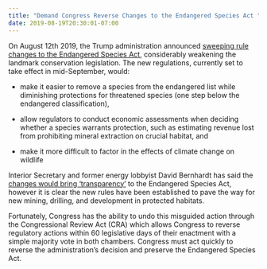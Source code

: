 ```yaml
---
title: "Demand Congress Reverse Changes to the Endangered Species Act "
date: 2019-08-19T20:30:01-07:00
---
```

On August 12th 2019, the Trump administration announced [sweeping rule changes to the 
Endangered Species Act,](https://www.nytimes.com/2019/08/12/climate/endangered-species-act-changes.html?smid=tw-nytimes&amp;amp;smtyp=cur) considerably weakening the landmark conservation legislation. The new regulations, currently set to take effect in mid-September, would:

- make it easier to remove a species from the endangered list while diminishing protections for threatened species (one step below the endangered classification),

- allow regulators to conduct economic assessments when deciding whether a species warrants protection, such as estimating revenue lost from prohibiting mineral extraction on crucial habitat, and

- make it more difficult to factor in the effects of climate change on wildlife 

Interior Secretary and former energy lobbyist David Bernhardt has said the [changes would bring ‘transparency’](https://www.npr.org/2019/08/12/750479370/trump-administration-makes-major-changes-to-protections-for-endangered-species) to the Endangered Species Act, however it is clear the new rules have been established to pave the way for new mining, drilling, and development in protected habitats. 

Fortunately, Congress has the ability to undo this misguided action through the Congressional Review Act (CRA) which allows Congress to reverse regulatory actions within 60 legislative days of their enactment with a simple majority vote in both chambers. Congress must act quickly to reverse the administration’s decision and preserve the Endangered Species Act.
